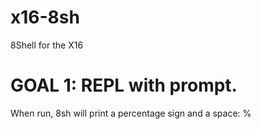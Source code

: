 # x16-8sh
8Shell for the X16

# GOAL 1: REPL with prompt.
When run, 8sh will print a percentage sign and a space:
% 

